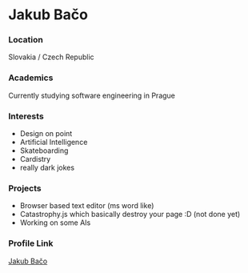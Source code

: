 # Jakub Bačo

### Location

Slovakia / Czech Republic

### Academics

Currently studying software engineering in Prague

### Interests

- Design on point
- Artificial Intelligence
- Skateboarding
- Cardistry
- really dark jokes

### Projects

- Browser based text editor (ms word like)
- Catastrophy.js which basically destroy your page :D (not done yet)
- Working on some AIs

### Profile Link

[Jakub Bačo](https://github.com/vysocina)
